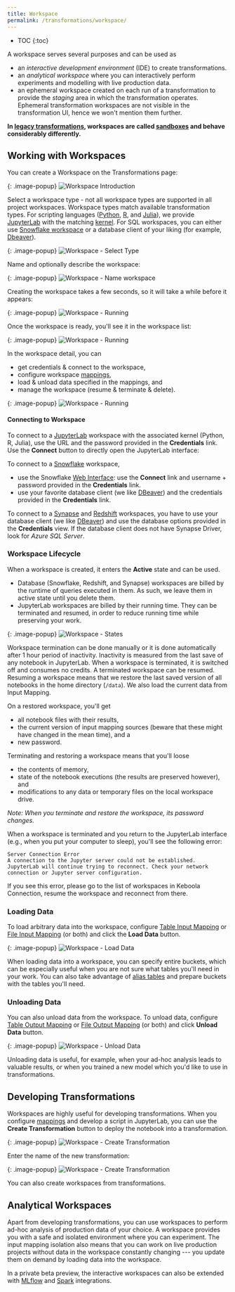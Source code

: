 ```yaml
---
title: Workspace
permalink: /transformations/workspace/
---
```


* TOC
{:toc}

A workspace serves several purposes and can be used as

- an *interactive development environment* (IDE) to create transformations. 
- an *analytical workspace* where you can interactively perform experiments and modelling with live production data. 
- an ephemeral workspace created on each run of a transformation to provide the *staging* area in which the transformation operates.
Ephemeral transformation workspaces are not visible in the transformation UI, hence we won't mention them further.

**In [legacy transformations](/transformations/#legacy-transformations), workspaces are 
called [sandboxes](/transformations/sandbox/) and behave considerably differently.**

## Working with Workspaces
You can create a Workspace on the Transformations page:

{: .image-popup}
![Workspace Introduction](/transformations/workspace/workspace-intro.png)

Select a workspace type - not all workspace types are supported in all project workspaces. 
Workspace types match available transformation types. For scripting languages ([Python](https://www.python.org/), 
[R](https://www.r-project.org/), and [Julia](https://julialang.org/)), we provide [JupyterLab](https://jupyter.org/) with 
the matching [kernel](https://jupyter.readthedocs.io/en/latest/projects/kernels.html).
For SQL workspaces, you can either use [Snowflake workspace](https://docs.snowflake.com/en/user-guide/ui-using.html) 
or a database client of your liking (for example, [Dbeaver](https://dbeaver.io/)).

{: .image-popup}
![Workspace - Select Type](/transformations/workspace/workspace-create-1.png)

Name and optionally describe the workspace:

{: .image-popup}
![Workspace - Name workspace](/transformations/workspace/workspace-create-2.png)

Creating the workspace takes a few seconds, so it will take a while before it appears:

{: .image-popup}
![Workspace - Running](/transformations/workspace/workspace-create-3.png)

Once the workspace is ready, you'll see it in the workspace list:

{: .image-popup}
![Workspace - Running](/transformations/workspace/workspace-create-4.png)

In the workspace detail, you can

- get credentials & connect to the workspace,
- configure workspace [mappings](/transformations/mappings/),
- load & unload data specified in the mappings, and
- manage the workspace (resume & terminate & delete).

{: .image-popup}
![Workspace - Running](/transformations/workspace/workspace-detail-1.png)

#### Connecting to Workspace
To connect to a [JupyterLab](https://jupyterlab.readthedocs.io/en/stable/) workspace with the associated kernel 
(Python, R, Julia), use the URL and the password provided in the **Credentials** link. Use the **Connect** button 
to directly open the JupyterLab interface:

To connect to a [Snowflake](https://www.snowflake.com/) workspace,

- use the Snowflake [Web Interface](https://docs.snowflake.com/en/user-guide/ui-using.html): 
use the **Connect** link and username + password provided in the **Credentials** link.
- use your favorite database client (we like [DBeaver](https://dbeaver.io/)) and the credentials provided in 
the **Credentials** link.

To connect to a [Synapse](https://azure.microsoft.com/en-us/services/synapse-analytics/) 
and [Redshift](https://aws.amazon.com/redshift/) workspaces, you have to use your database client 
(we like [DBeaver](https://dbeaver.io)) and use the database options provided in the **Credentials** view. 
If the database client does not have Synapse Driver, look for *Azure SQL Server*.

### Workspace Lifecycle
When a workspace is created, it enters the **Active** state and can be used. 

- Database (Snowflake, Redshift, and Synapse) workspaces are billed by the runtime of queries executed in them. As such, we leave them in active state until you delete them. 
- JupyterLab workspaces are billed by their running time. They can be terminated and resumed, in order to reduce running time while preserving your work. 

{: .image-popup}
![Workspace - States](/transformations/workspace/workspace-states.svg)

Workspace termination can be done manually or it is done automatically after 1 hour period of inactivity. 
Inactivity is measured from the last save of any notebook in JupyterLab. When a workspace is terminated, it is switched off
and consumes no credits. A terminated workspace can be resumed. Resuming a workspace means that we restore the
last saved version of all notebooks in the home directory (`/data`). We also load the current data from Input Mapping.

On a restored workspace, you'll get

- all notebook files with their results,
- the current version of input mapping sources (beware that these might have changed in the mean time), and a
- new password.

Terminating and restoring a workspace means that you'll loose

- the contents of memory,
- state of the notebook executions (the results are preserved however), and
- modifications to any data or temporary files on the local workspace drive.

*Note: When you terminate and restore the workspace, its password changes.*

When a workspace is terminated and you return to the JupyterLab interface (e.g., when you put your computer to sleep), 
you'll see the following error:

    Server Connection Error
    A connection to the Jupyter server could not be established. JupyterLab will continue trying to reconnect. Check your network connection or Jupyter server configuration.

If you see this error, please go to the list of workspaces in Keboola Connection, resume the workspace
and reconnect from there.

### Loading Data
To load arbitrary data into the workspace, configure 
[Table Input Mapping](/transformations/mappings/#table-input-mapping) or
[File Input Mapping](/transformations/mappings/#file-input-mapping) (or both) and click the **Load Data** button.

{: .image-popup}
![Workspace - Load Data](/transformations/workspace/load-data.png)

When loading data into a workspace, you can specify entire buckets, which can be especially
useful when you are not sure what tables you'll need in your work. You can also take
advantage of [alias tables](/storage/tables/#aliases) and prepare buckets with the tables you'll need.

### Unloading Data
You can also unload data from the workspace. To unload data, configure 
[Table Output Mapping](/transformations/mappings/#table-output-mapping)
or [File Output Mapping](/transformations/mappings/#file-output-mapping) (or both) and click **Unload Data** button.

{: .image-popup}
![Workspace - Unload Data](/transformations/workspace/unload-data.png)

Unloading data is useful, for example, when your ad-hoc analysis leads to
valuable results, or when you trained a new model which you'd like to use in transformations.

## Developing Transformations
Workspaces are highly useful for developing transformations. When you configure [mappings](/transformations/mappings/) 
and develop a script in JupyterLab, you can use the **Create Transformation** button to 
deploy the notebook into a transformation.

{: .image-popup}
![Workspace - Create Transformation](/transformations/workspace/create-transformation-1.png)

Enter the name of the new transformation:

{: .image-popup}
![Workspace - Create Transformation](/transformations/workspace/create-transformation-2.png)

You can also create workspaces from transformations.

## Analytical Workspaces
Apart from developing transformations, you can use workspaces to perform ad-hoc analysis 
of production data of your choice. A workspace provides you with a safe and isolated environment
where you can experiment. The input mapping isolation also means that you can work on live
production projects without data in the workspace constantly changing --- you update them
on demand by loading data into the workspace.

In a private beta preview, the interactive workspaces can also be extended with 
[MLflow](https://mlflow.org/) and [Spark](http://spark.apache.org/) integrations.
